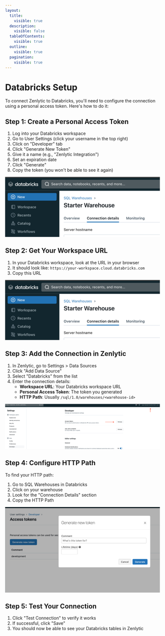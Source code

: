 ```yaml
---
layout:
  title:
    visible: true
  description:
    visible: false
  tableOfContents:
    visible: true
  outline:
    visible: true
  pagination:
    visible: true
---
```


# Databricks Setup

To connect Zenlytic to Databricks, you'll need to configure the connection using a personal access token. Here's how to do it:

## Step 1: Create a Personal Access Token

1. Log into your Databricks workspace
2. Go to User Settings (click your username in the top right)
3. Click on "Developer" tab
4. Click "Generate New Token"
5. Give it a name (e.g., "Zenlytic Integration")
6. Set an expiration date
7. Click "Generate"
8. Copy the token (you won't be able to see it again)

![Databricks Setup 1](../assets/7_data_sources/databricks-setup-1.png)

## Step 2: Get Your Workspace URL

1. In your Databricks workspace, look at the URL in your browser
2. It should look like: `https://your-workspace.cloud.databricks.com`
3. Copy this URL

![Databricks Setup 1](../assets/7_data_sources/databricks-setup-1.png)

## Step 3: Add the Connection in Zenlytic

1. In Zenlytic, go to Settings > Data Sources
2. Click "Add Data Source"
3. Select "Databricks" from the list
4. Enter the connection details:
   * **Workspace URL**: Your Databricks workspace URL
   * **Personal Access Token**: The token you generated
   * **HTTP Path**: Usually `/sql/1.0/warehouses/<warehouse-id>`

![Databricks Setup 2](../assets/7_data_sources/databricks-setup-2.png)

## Step 4: Configure HTTP Path

To find your HTTP path:

1. Go to SQL Warehouses in Databricks
2. Click on your warehouse
3. Look for the "Connection Details" section
4. Copy the HTTP Path

![Databricks Setup 3](../assets/7_data_sources/databricks-setup-3.png)

## Step 5: Test Your Connection

1. Click "Test Connection" to verify it works
2. If successful, click "Save"
3. You should now be able to see your Databricks tables in Zenlytic

